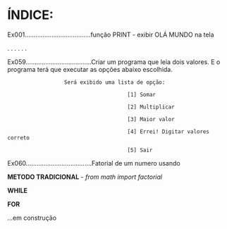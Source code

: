 # ÍNDICE:

Ex001.....................................função PRINT - exibir OLÁ MUNDO na tela

.
.
.
.
.
.

Ex059.....................................Criar um programa que leia dois valores. E o programa terá que executar as opções abaixo escolhida.

					  Será exibido uma lista de opção:
					  
                                          [1] Somar
					  
                                          [2] Multiplicar
					  
                                          [3] Maior valor
					  
                                          [4] Errei! Digitar valores correto
					  
                                          [5] Sair

Ex060.....................................Fatorial de um numero usando 

**METODO TRADICIONAL** - *from math import factorial*

**WHILE** 

**FOR**



...em construção
